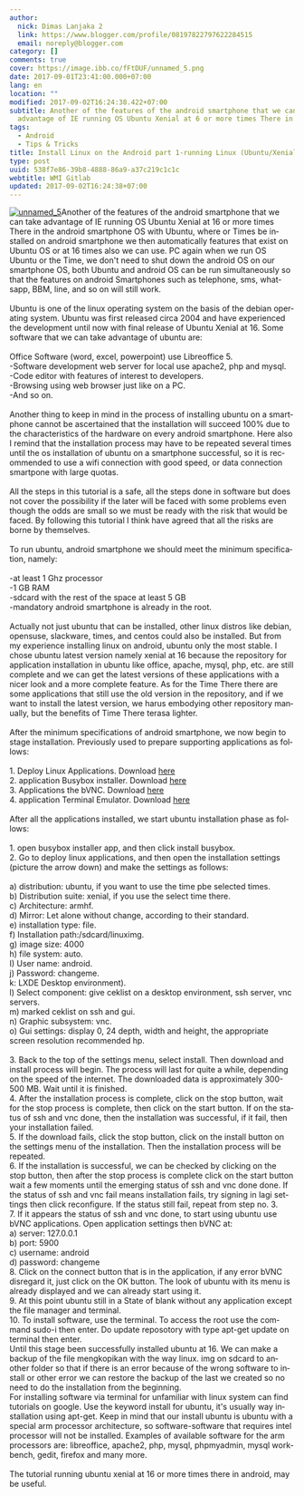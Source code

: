 ```yaml
---
author:
  nick: Dimas Lanjaka 2
  link: https://www.blogger.com/profile/08197822797622284515
  email: noreply@blogger.com
category: []
comments: true
cover: https://image.ibb.co/fFtDUF/unnamed_5.png
date: 2017-09-01T23:41:00.000+07:00
lang: en
location: ""
modified: 2017-09-02T16:24:38.422+07:00
subtitle: Another of the features of the android smartphone that we can take
  advantage of IE running OS Ubuntu Xenial at 6 or more times There in
tags:
  - Android
  - Tips & Tricks
title: Install Linux on the Android part 1-running Linux (Ubuntu/Xenial) on Android
type: post
uuid: 538f7e86-39b8-4888-86a9-a37c219c1c1c
webtitle: WMI Gitlab
updated: 2017-09-02T16:24:38+07:00
---
```


<div id="div_f9fe_0" len="5534"><a href="https://imgbb.com/" rel="noopener noreferer nofollow" alt="imgdb" title="imgdb"><img src="https://image.ibb.co/fFtDUF/unnamed_5.png" alt="unnamed_5" title="imgDb" border="0"></a><span id="span_f9fe_0" len="4642"><span lang="en">Another of the features of the android smartphone that we can take advantage of IE running OS Ubuntu Xenial at 16&nbsp;<span len="15">or more times There&nbsp;</span>in the android smartphone OS with Ubuntu, where or Times be installed on android smartphone we then automatically features that exist on Ubuntu OS or at 16 times also we can use.&nbsp;</span><span lang="en">PC again when we run OS Ubuntu or the Time, we don't need to shut down the android OS on our smartphone OS, both Ubuntu and android OS can be run simultaneously so that the features on android Smartphones such as telephone, sms, whatsapp, BBM, line, and so on will still work.</span><br len="0"><br len="0"><span lang="en">Ubuntu is one of the linux operating system on the basis of the debian operating system.&nbsp;</span><span lang="en">Ubuntu was first released circa 2004 and have experienced the development until now with final release of Ubuntu Xenial at 16.&nbsp;</span><span lang="en">Some software that we can take advantage of ubuntu are:</span><br len="0"><br len="0"><span lang="en">Office Software (word, excel, powerpoint) use Libreoffice 5.</span><br len="0"><span lang="en">-Software development web server for local use apache2, php and mysql.</span><br len="0"><span lang="en">-Code editor with features of interest to developers.</span><br len="0"><span lang="en">-Browsing using web browser just like on a PC.</span><br len="0"><span lang="en">-And so on.</span><br len="0"><br len="0"><span lang="en">Another thing to keep in mind in the process of installing ubuntu on a smartphone cannot be ascertained that the installation will succeed 100% due to the characteristics of the hardware on every android smartphone.&nbsp;</span><span lang="en">Here also I remind that the installation process may have to be repeated several times until the os installation of ubuntu on a smartphone successful, so it is recommended to use a wifi connection with good speed, or data connection smartpone with large quotas.</span><br len="0"><br len="0"><span lang="en">All the steps in this tutorial is a safe, all the steps done in software but does not cover the possibility if the later will be faced with some problems even though the odds are small so we must be ready with the risk that would be faced.&nbsp;</span><span lang="en">By following this tutorial I think have agreed that all the risks are borne by themselves.</span><br len="0"><br len="0"><span lang="en">To run ubuntu, android smartphone we should meet the minimum specification, namely:</span><br len="0"><br len="0"><span lang="en">-at least 1 Ghz processor</span><br len="0"><span lang="en">-1 GB RAM</span><br len="0"><span lang="en">-sdcard with the rest of the space at least 5 GB</span><br len="0"><span lang="en">-mandatory android smartphone is already in the root.</span><br len="0"><br len="0"><span lang="en">Actually not just ubuntu that can be installed, other linux distros like debian, opensuse, slackware, times, and centos could also be installed.&nbsp;</span><span lang="en">But from my experience installing linux on android, ubuntu only the most stable.&nbsp;</span><span lang="en">I chose ubuntu latest version namely xenial at 16 because the repository for application installation in ubuntu like office, apache, mysql, php, etc. are still complete and we can get the latest versions of these applications with a nicer look and a more complete feature.&nbsp;</span><span lang="en">As for the Time There there are some applications that still use the old version in the repository, and if we want to install&nbsp;<span len="479">the latest version, we harus embodying other repository manually, but the benefits of Time There terasa lighter.&nbsp;</span></span><br len="0"><br len="0"><span lang="en">After the minimum specifications of android smartphone, we now begin to stage installation.&nbsp;</span><span lang="en">Previously used to prepare supporting applications as follows:</span><br len="0"><br len="0"><span lang="en">1. Deploy Linux Applications.&nbsp;</span><span lang="en">Download&nbsp;<a href="https://play.google.com/store/apps/details?id=ru.meefik.linuxdeploy" id="a_f9fe_0" len="7" rel="noopener noreferer nofollow" target="_top">here</a></span><br len="0"><span lang="en">2. application Busybox installer.&nbsp;</span><span lang="en">Download&nbsp;<a href="https://www.blogger.com/https%3A%2F%2Fplay.google.com%2Fstore%2Fapps%2Fdetails%3Fid%3Dru.meefik.busybox" id="a_f9fe_1" len="7" rel="noopener noreferer nofollow" target="_top">here</a></span><br len="0"><span lang="en">3. Applications the bVNC.&nbsp;</span><span lang="en">Download&nbsp;<a href="https://www.blogger.com/https%3A%2F%2Fplay.google.com%2Fstore%2Fapps%2Fdetails%3Fid%3Dcom.iiordanov.freebVNC" id="a_f9fe_2" len="7" rel="noopener noreferer nofollow" target="_top">here</a></span></span><br><span id="span_f9fe_1" len="648"><span lang="en">4. application Terminal Emula</span><span len="201"><span lang="en">tor.&nbsp;</span><span lang="en">Download&nbsp;<a href="https://www.blogger.com/https%3A%2F%2Fplay.google.com%2Fstore%2Fapps%2Fdetails%3Fid%3Djackpal.androidterm" id="a_f9fe_3" rel="noopener noreferer nofollow" target="_top">here</a></span><br len="0"><br len="0"><span lang="en">After all the applications installed, we start ubuntu installation phase as follows:</span><br len="0"><br len="0"><span lang="en">1. open busybox installer app, and then click install busybox.</span><br len="0"><span lang="en">2. Go to deploy linux applications, and then open the installation settings (picture the arrow down) and make the settings as follows:</span></span></span></div><div id="div_f9fe_1" len="1528"><span id="span_f9fe_2" len="1408"><br len="0"><span lang="en">a) distribution: ubuntu<span len="160">, if you want to use the time pbe selected times.&nbsp;</span></span><br len="0"><span lang="en">b) Distribution suite: xenial<span len="35">, if you use the select time there.</span></span><br len="0"><span lang="en">c) Architecture: armhf.</span><br len="0"><span lang="en">d) Mirror:&nbsp;<span len="167">Let&nbsp;alone without change, according to their standard.&nbsp;</span></span><br len="0"><span lang="en">e) installation type: file.</span><br len="0"><span lang="en">f) Installation path:/sdcard/<span len="5">linux</span>img.</span><br len="0"><span lang="en">g) image size: 4000</span><br len="0"><span lang="en">h) file system: auto.</span><br len="0"><span lang="en">I) User name: android.</span><br len="0"><span lang="en">j) Password: changeme.</span><br len="0"><span lang="en">k: LXDE Desktop environment).</span><br len="0"><span lang="en">l) Select component: give ceklist on a desktop environment, ssh server, vnc servers.</span><br len="0"><span lang="en">m) marked ceklist on ssh and gui.</span><br len="0"><span lang="en">n) Graphic subsystem: vnc.</span><br len="0"><span lang="en">o) Gui settings: display 0, 24 depth, width and height, the appropriate screen resolution recommended hp.</span></span></div><div id="div_f9fe_2" len="858"><span id="span_f9fe_3" len="738"><br len="0"><span lang="en">3. Back to the top of the settings menu, select install.&nbsp;</span><span lang="en">Then download and install process will begin.&nbsp;</span><span lang="en">The process will last for quite a while, depending on the speed of the internet.&nbsp;</span><span lang="en">The downloaded data is approximately 300-500 MB.&nbsp;</span><span lang="en">Wait until it is finished.</span><br len="0"><span lang="en">4. After the installation process is complete, click on the stop button, wait for the stop process is complete, then click on the start button.&nbsp;</span><span lang="en">If on the status of ssh and vnc done, then the installation was successful, if it fail, then your installation failed.&nbsp;</span><br len="0"><span lang="en">5. If&nbsp;<span len="15">the download</span>&nbsp;fails, click the stop button, click on the install button on the settings menu of the installation.&nbsp;</span><span lang="en">Then the installation process will be repeated.</span></span></div><div id="div_f9fe_3" len="980"><span id="span_f9fe_4" len="860"><span lang="en">6. If the installation is successful, we can be checked by clicking on the stop button, then after the stop process is complete click on the start button wait a few moments until the emerging status of ssh and vnc done done.&nbsp;</span><span lang="en">If the status of ssh and vnc fail means installation fails</span><span lang="en">, try signing in la</span><span lang="en">gi settings then click reconf</span><span lang="en">igure</span>.&nbsp;<span lang="en">If the status still fail, repeat from step no. 3.</span></span></div><div id="div_f9fe_4" len="265"><span id="span_f9fe_5" len="145"><span lang="en">7. If it appears the status of ssh and vnc done, to start using ubuntu use bVNC applications.&nbsp;</span><span lang="en">Open application settings then bVNC at:</span></span></div><div id="div_f9fe_5" len="1"></div><div id="div_f9fe_6" len="146"><span id="span_f9fe_6" lang="en" len="26">a) server: 127.0.0.1</span></div><div id="div_f9fe_7" len="139"><span id="span_f9fe_7" lang="en" len="19">b) port: 5900</span></div><div id="div_f9fe_8" len="146"><span id="span_f9fe_8" lang="en" len="26">c) username: android</span></div><div id="div_f9fe_9" len="147"><span id="span_f9fe_9" lang="en" len="27">d) password: changeme</span></div><div id="div_f9fe_10" len="1"></div><div id="div_f9fe_11" len="328"><span id="span_f9fe_10" len="208"><span lang="en">8. Click on the connect button that is in the application, if any error bVNC disregard it, just click on the OK button.&nbsp;</span><span lang="en">The look of ubuntu with its menu is already displayed and we can already start using it.</span></span></div><div id="div_f9fe_12" len="237"><span id="span_f9fe_11" lang="en" len="117">9. At this point ubuntu still in a State of blank without any application except the file manager and terminal.</span></div><div id="div_f9fe_13" len="325"><span id="span_f9fe_12" len="205"><span lang="en">10. To install software, use the terminal.&nbsp;</span><span lang="en">To access the root use the command sudo-i then enter.&nbsp;</span><span lang="en">Do update reposotory with type apt-get update on terminal then enter.</span></span></div><div id="div_f9fe_14" len="1"></div><div id="div_f9fe_15" len="573"><span id="span_f9fe_13" len="453"><span lang="en">Until this stage been successfully installed ubuntu at 16.&nbsp;</span><span lang="en">We can make a backup of the file mengkopikan with the way&nbsp;linux. img on sdcard to another folder so that if there is an error because of the wrong software to install or other error we can restore the backup of the last we created so no need to do the installation from the beginning.</span></span></div><div id="div_f9fe_16" len="1"></div><div id="div_f9fe_17" len="688"><span id="span_f9fe_14" len="568"><span lang="en">For installing software via terminal for unfamiliar with linux system can find tutorials on google.&nbsp;</span><span lang="en">Use the keyword install for ubuntu, it's usually way installation using apt-get.&nbsp;</span><span lang="en">Keep in mind that our install ubuntu is ubuntu with a special arm processor architecture, so software-software that requires intel processor will not be installed.&nbsp;</span><span lang="en">Examples of available software for the arm processors are: libreoffice, apache2, php, mysql, phpmyadmin, mysql workbench, gedit, firefox and many more.</span></span></div><div id="div_f9fe_18" len="124"><span id="span_f9fe_15" len="4"><br len="0"></span></div><div id="div_f9fe_19" len="213"><span id="span_f9fe_16" lang="en" len="93">The tutorial running ubuntu xenial at 16 or more times there in android, may be useful.</span></div><script>document.querySelectorAll("pre,code");
  pretext.forEach(function (el) {
    el.classList.toggle("notranslate", true);
  });</script><script>document.querySelectorAll("pre,code");
  pretext.forEach(function (el) {
    el.classList.toggle("notranslate", true);
  });</script>